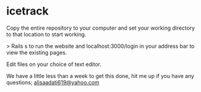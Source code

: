 # icetrack 

Copy the entire repository to your computer and set your working directory to that location to start working. 

\> Rails s to run the website and localhost:3000/login in your address bar to view the existing pages.

Edit files on your choice of text editor. 

We have a little less than a week to get this done, hit me up if you have any questions; alisaadati619@yahoo.com
